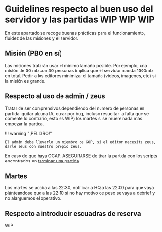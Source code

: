 # Guidelines respecto al buen uso del servidor y las partidas WIP WIP WIP

En este apartado se recoge buenas prácticas para el funcionamiento, fluidez de las misiones y el servidor.

## Misión (PBO en sí)

Las misiones tratarán usar el mínimo tamaño posible. Por ejemplo, una misión de 50 mb con 30 personas implica que él servidor manda 1500mb en total. Pedir a los editores minimizar el tamaño (vídeos, imagenes, etc) si la misión es grande.

## Respecto al uso de admin / zeus

Tratar de ser comprensivos dependiendo del número de personas en partida, quitar alguna IA, curar por bug, incluso resucitar (a falta que se comente lo contrario, esto es WIP) los martes si se muere nada más empezar la partida.

!!! warning "¡PELIGRO!"

    El admin debe llevarlo un miembro de GOP, si el editor necesita zeus, darle zeus con nuestro propio zeus.

En caso de que haya OCAP. ASEGURARSE de tirar la partida con los scripts encontrados en [terminar una partida](terminar_partida.md)

## Martes

Los martes se acaba a las 22:30, notificar a HQ a las 22:00 para que vaya plánteandose que a las 22:10 si no hay motivo de peso se vaya a debrief y no alarguemos el operativo.

## Respecto a introducir escuadras de reserva

WIP
